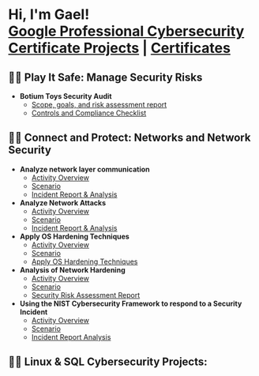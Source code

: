 <h1>Hi, I'm Gael! <br/><a href="https://github.com/alejandro-garf/GoogleCybersecurityPortfolio/blob/main/README.md">Google Professional Cybersecurity Certificate Projects</a> | <a href="https://github.com/alejandro-garf/Certificates/blob/main/README.md">Certificates</a>

<h2>👨‍💻 Play It Safe: Manage Security Risks</h2>

- <b>Botium Toys Security Audit</b>
  - [Scope, goals, and risk assessment report](https://github.com/alejandro-garf/GoogleCybersecurityPortfolio/blob/main/Play%20It%20Safe%3A%20Manage%20Security%20Risks/Botium%20Toys_%20Scope%2C%20goals%2C%20and%20risk%20assessment%20report.pdf)
  - [Controls and Compliance Checklist](https://github.com/alejandro-garf/GoogleCybersecurityPortfolio/blob/main/Play%20It%20Safe%3A%20Manage%20Security%20Risks/BotiumToysControlsandcompliance%20checklist.pdf)

<h2>👨‍💻 Connect and Protect: Networks and Network Security</h2>

- <b>Analyze network layer communication</b>
  - [Activity Overview](https://github.com/alejandro-garf/GoogleCybersecurityPortfolio/blob/main/Connect%20and%20Protect%3A%20Networks%20and%20Network%20Security/ActivityOverview2.png)
  - [Scenario](https://github.com/alejandro-garf/GoogleCybersecurityPortfolio/blob/main/Connect%20and%20Protect%3A%20Networks%20and%20Network%20Security/Scenario2.png)
  - [Incident Report & Analysis](https://github.com/alejandro-garf/GoogleCybersecurityPortfolio/blob/main/Connect%20and%20Protect%3A%20Networks%20and%20Network%20Security/Cybersecurity%20incident%20report%20network%20traffic%20analysis.pdf)
- <b>Analyze Network Attacks</b>
  - [Activity Overview](https://github.com/alejandro-garf/GoogleCybersecurityPortfolio/blob/main/Connect%20and%20Protect%3A%20Networks%20and%20Network%20Security/ActivityOverview2.png)
  - [Scenario](https://github.com/alejandro-garf/GoogleCybersecurityPortfolio/blob/main/Connect%20and%20Protect%3A%20Networks%20and%20Network%20Security/Scenario2.png)
  - [Incident Report & Analysis](https://github.com/alejandro-garf/GoogleCybersecurityPortfolio/blob/main/Connect%20and%20Protect%3A%20Networks%20and%20Network%20Security/Cybersecurity%20incident%20report%20.pdf)
- <b>Apply OS Hardening Techniques</b>
  - [Activity Overview](https://github.com/alejandro-garf/GoogleCybersecurityPortfolio/blob/main/Connect%20and%20Protect%3A%20Networks%20and%20Network%20Security/ActivityOverview3.png)
  - [Scenario](https://github.com/alejandro-garf/GoogleCybersecurityPortfolio/blob/main/Connect%20and%20Protect%3A%20Networks%20and%20Network%20Security/Scenario3.png)
  - [Apply OS Hardening Techniques](https://github.com/alejandro-garf/GoogleCybersecurityPortfolio/blob/main/Connect%20and%20Protect%3A%20Networks%20and%20Network%20Security/Security%20incident%20report_%20OS%20Hardening%20Techniques.pdf)
- <b>Analysis of Network Hardening</b>
  - [Activity Overview](https://github.com/alejandro-garf/GoogleCybersecurityPortfolio/blob/main/Connect%20and%20Protect%3A%20Networks%20and%20Network%20Security/NHOverview.png)
  - [Scenario](https://github.com/alejandro-garf/GoogleCybersecurityPortfolio/blob/main/Connect%20and%20Protect%3A%20Networks%20and%20Network%20Security/NHScenario.png)
  - [Security Risk Assessment Report](https://github.com/alejandro-garf/GoogleCybersecurityPortfolio/blob/main/Connect%20and%20Protect%3A%20Networks%20and%20Network%20Security/NetworkHardening.pdf)
- <b>Using the NIST Cybersecurity Framework to respond to a Security Incident</b>
  - [Activity Overview](https://github.com/alejandro-garf/GoogleCybersecurityPortfolio/blob/main/Connect%20and%20Protect%3A%20Networks%20and%20Network%20Security/NISTOverview.png)
  - [Scenario](https://github.com/alejandro-garf/GoogleCybersecurityPortfolio/blob/main/Connect%20and%20Protect%3A%20Networks%20and%20Network%20Security/NISTSceneario.png)
  - [Incident Report Analysis](https://github.com/alejandro-garf/GoogleCybersecurityPortfolio/blob/main/Connect%20and%20Protect%3A%20Networks%20and%20Network%20Security/NIST.pdf)
<h2>👨‍💻 Linux & SQL Cybersecurity Projects:</h2>



